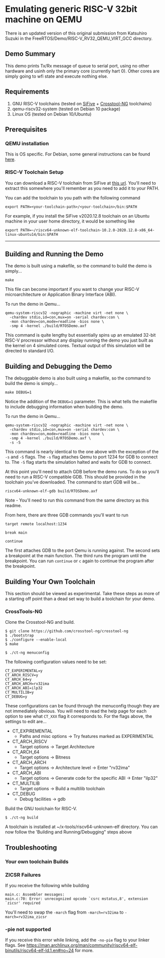 # Emulating generic RISC-V 32bit machine on QEMU
There is an updated version of this original submission from Katsuhiro Suzuki
in the FreeRTOS/Demo/RISC-V_RV32_QEMU_VIRT_GCC directory.

## Demo Summary
This demo prints Tx/Rx message of queue to serial port, using no
other hardware and usinh only the primary core (currently hart 0).
Other cores are simply going to wfi state and execute nothing else.

## Requirements

1. GNU RISC-V toolchains (tested on [SiFive](https://www.sifive.com/software) + [Crosstool-NG](https://github.com/crosstool-ng/crosstool-ng) toolchains)
1. qemu-riscv32-system (tested on Debian 10 package)
1. Linux OS (tested on Debian 10/Ubuntu)


## Prerequisites
### QEMU installation
This is OS specific. For Debian, some general instructions can be found [here](https://wiki.debian.org/RISC-V/32).

### RISC-V Toolchain Setup
You can download a RISC-V toolchain from SiFive at [this url](https://www.sifive.com/software). You'll need to extract this somewhere you'll remember as you need to add it to your PATH.

You can add the toolchain to you path with the following command
```
export PATH=<your-toolchain-path>/<your-toolchain>/bin:$PATH
```

For example, if you install the SiFive v2020.12.8 toolchain on an Ubuntu machine in your user home directory, it would be something like
```
export PATH=~/riscv64-unknown-elf-toolchain-10.2.0-2020.12.8-x86_64-linux-ubuntu14/bin:$PATH
```

___________

## Building and Running the Demo
The demo is built using a makefile, so the command to build the demo is simply...
```
make
```
This file can become important if you want to change your RISC-V microarchitecture or Application Binary Interface (ABI).

To run the demo in Qemu...
```
qemu-system-riscv32 -nographic -machine virt -net none \
  -chardev stdio,id=con,mux=on -serial chardev:con \
  -mon chardev=con,mode=readline -bios none \
  -smp 4 -kernel ./build/RTOSDemo.axf
```

This command is quite lengthy but essentially spins up an emulated 32-bit RISC-V procressor without any display running the demo you just built as the kernel on 4 simulated cores. Textual output of this simulation will be directed to standard I/O.

## Building and Debugging the Demo
The debuggable demo is also built using a makefile, so the command to build the demo is simply...
```
make DEBUG=1
```
Notice the addition of the `DEBUG=1` parameter. This is what tells the makefile to include debugging information when building the demo.

To run the demo in Qemu...
```
qemu-system-riscv32 -nographic -machine virt -net none \
  -chardev stdio,id=con,mux=on -serial chardev:con \
  -mon chardev=con,mode=readline -bios none \
  -smp 4 -kernel ./build/RTOSDemo.axf \
  -s -S 
```
This command is nearly identical to the one above with the exception of the `-s` and `-S` flags. The `-s` flag attaches Qemu to port 1234 for GDB to connect to. The `-S` flag starts the simulation halted and waits for GDB to connect.

At this point you'll need to attach GDB before the demo runs. To do so you'll need to run a RISC-V compatible GDB. This should be provided in the toolchain you've downloaded. The command to start GDB will be...

```
riscv64-unknown-elf-gdb build/RTOSDemo.axf
```
Note - You'll need to run this command from the same directory as this readme.

From here, there are three GDB commands you'll want to run

```
target remote localhost:1234

break main

continue
```

The first attaches GDB to the port Qemu is running against. The second sets a breakpoint at the main function. The third runs the program until the breakpoint. You can run `continue` or `c` again to continue the program after the breakpoint.

## Building Your Own Toolchain
This section should be viewed as experimental. Take these steps as more of a starting off point than a dead set way to build a toolchain for your demo.

### CrossTools-NG

Clone the Crosstool-NG and build.

```
$ git clone https://github.com/crosstool-ng/crosstool-ng
$ ./bootstrap
$ ./configure --enable-local
$ make

$ ./ct-ng menuconfig
```

The following configuration values need to be set:

```
CT_EXPERIMENTAL=y
CT_ARCH_RISCV=y
CT_ARCH_64=y
CT_ARCH_ARCH=rv32ima
CT_ARCH_ABI=ilp32
CT_MULTILIB=y
CT_DEBUG=y
```

These configurations can be found through the menuconfig though they are not immediately obvious. You will need to read the help page for each option to see what `CT_XXX` flag it corresponds to. For the flags above, the settings to edit are...
* CT_EXPIREMENTAL
  * Paths and misc options -> Try features marked as EXPERIMENTAL
* CT_ARCH_RISCV
  * Target options -> Target Architecture
* CT_ARCH_64
  * Target options -> Bitness
* CT_ARCH_ARCH
  * Target options -> Architecture level -> Enter "rv32ima"
* CT_ARCH_ABI
  * Target options -> Generate code for the specific ABI -> Enter "ilp32"
* CT_MULTILIB
  * Target options -> Build a multilib toolchain
* CT_DEBUG
  * Debug facilities -> gdb


Build the GNU toolchain for RISC-V.

```
$ ./ct-ng build
```

A toolchain is installed at ~/x-tools/riscv64-unknown-elf directory. You can now follow the 'Building and Running/Debugging" steps above

## Troubleshooting
### Your own toolchain Builds
### ZICSR Failures
If you receive the following while building
```
main.c: Assembler messages:
main.c:70: Error: unrecognized opcode `csrc mstatus,8', extension `zicsr' required
```
You'll need to swap the `-march` flag from `-march=rv32ima` to `-march=rv32ima_zicsr`

### -pie not supported
If you receive this error while linking, add the `-no-pie` flag to your linker flags.
See https://man.archlinux.org/man/community/riscv64-elf-binutils/riscv64-elf-ld.1.en#no~24 for more.
